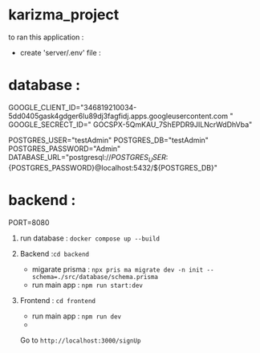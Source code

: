 # karizma_project

to ran this application :

- create 'server/.env' file :


# database :

GOOGLE_CLIENT_ID="346819210034-5dd0405gask4gdger6lu89dj3fagfidj.apps.googleusercontent.com "
GOOGLE_SECRECT_ID=" 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"


POSTGRES_USER="testAdmin"
POSTGRES_DB="testAdmin"
POSTGRES_PASSWORD="Admin"
DATABASE_URL="postgresql://${POSTGRES_USER}:${POSTGRES_PASSWORD}@localhost:5432/${POSTGRES_DB}"

#  backend :

PORT=8080


1. run database : `docker compose up --build`
2. Backend :`cd backend `

   - migarate prisma : `npx pris ma migrate dev -n init --schema=./src/database/schema.prisma`
   - run main app : `npm run start:dev`

3. Frontend : `cd frontend `

   - run main app : `npm run dev `
   - 
   Go to `http://localhost:3000/signUp `
